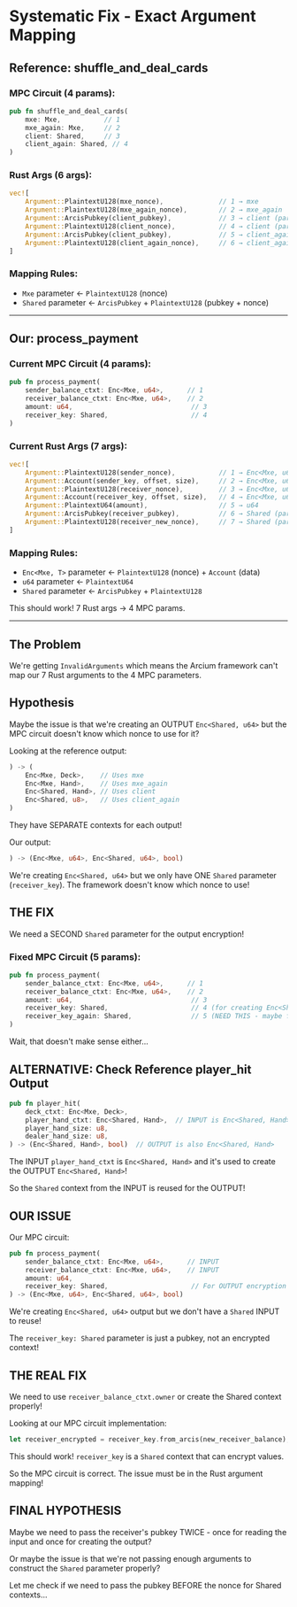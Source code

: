 # Systematic Fix - Exact Argument Mapping

## Reference: shuffle_and_deal_cards

### MPC Circuit (4 params):
```rust
pub fn shuffle_and_deal_cards(
    mxe: Mxe,           // 1
    mxe_again: Mxe,     // 2
    client: Shared,     // 3
    client_again: Shared, // 4
)
```

### Rust Args (6 args):
```rust
vec![
    Argument::PlaintextU128(mxe_nonce),              // 1 → mxe
    Argument::PlaintextU128(mxe_again_nonce),        // 2 → mxe_again
    Argument::ArcisPubkey(client_pubkey),            // 3 → client (part 1)
    Argument::PlaintextU128(client_nonce),           // 4 → client (part 2)
    Argument::ArcisPubkey(client_pubkey),            // 5 → client_again (part 1)
    Argument::PlaintextU128(client_again_nonce),     // 6 → client_again (part 2)
]
```

### Mapping Rules:
- `Mxe` parameter ← `PlaintextU128` (nonce)
- `Shared` parameter ← `ArcisPubkey` + `PlaintextU128` (pubkey + nonce)

---

## Our: process_payment

### Current MPC Circuit (4 params):
```rust
pub fn process_payment(
    sender_balance_ctxt: Enc<Mxe, u64>,      // 1
    receiver_balance_ctxt: Enc<Mxe, u64>,    // 2
    amount: u64,                              // 3
    receiver_key: Shared,                     // 4
)
```

### Current Rust Args (7 args):
```rust
vec![
    Argument::PlaintextU128(sender_nonce),           // 1 → Enc<Mxe, u64> (part 1)
    Argument::Account(sender_key, offset, size),     // 2 → Enc<Mxe, u64> (part 2)
    Argument::PlaintextU128(receiver_nonce),         // 3 → Enc<Mxe, u64> (part 1)
    Argument::Account(receiver_key, offset, size),   // 4 → Enc<Mxe, u64> (part 2)
    Argument::PlaintextU64(amount),                  // 5 → u64
    Argument::ArcisPubkey(receiver_pubkey),          // 6 → Shared (part 1)
    Argument::PlaintextU128(receiver_new_nonce),     // 7 → Shared (part 2)
]
```

### Mapping Rules:
- `Enc<Mxe, T>` parameter ← `PlaintextU128` (nonce) + `Account` (data)
- `u64` parameter ← `PlaintextU64`
- `Shared` parameter ← `ArcisPubkey` + `PlaintextU128`

This should work! 7 Rust args → 4 MPC params.

---

## The Problem

We're getting `InvalidArguments` which means the Arcium framework can't map our 7 Rust arguments to the 4 MPC parameters.

## Hypothesis

Maybe the issue is that we're creating an OUTPUT `Enc<Shared, u64>` but the MPC circuit doesn't know which nonce to use for it?

Looking at the reference output:
```rust
) -> (
    Enc<Mxe, Deck>,    // Uses mxe
    Enc<Mxe, Hand>,    // Uses mxe_again
    Enc<Shared, Hand>, // Uses client
    Enc<Shared, u8>,   // Uses client_again
)
```

They have SEPARATE contexts for each output!

Our output:
```rust
) -> (Enc<Mxe, u64>, Enc<Shared, u64>, bool)
```

We're creating `Enc<Shared, u64>` but we only have ONE `Shared` parameter (`receiver_key`). The framework doesn't know which nonce to use!

## THE FIX

We need a SECOND `Shared` parameter for the output encryption!

### Fixed MPC Circuit (5 params):
```rust
pub fn process_payment(
    sender_balance_ctxt: Enc<Mxe, u64>,      // 1
    receiver_balance_ctxt: Enc<Mxe, u64>,    // 2
    amount: u64,                              // 3
    receiver_key: Shared,                     // 4 (for creating Enc<Shared, u64> output)
    receiver_key_again: Shared,               // 5 (NEED THIS - maybe for something else?)
)
```

Wait, that doesn't make sense either...

## ALTERNATIVE: Check Reference player_hit Output

```rust
pub fn player_hit(
    deck_ctxt: Enc<Mxe, Deck>,
    player_hand_ctxt: Enc<Shared, Hand>,  // INPUT is Enc<Shared, Hand>
    player_hand_size: u8,
    dealer_hand_size: u8,
) -> (Enc<Shared, Hand>, bool)  // OUTPUT is also Enc<Shared, Hand>
```

The INPUT `player_hand_ctxt` is `Enc<Shared, Hand>` and it's used to create the OUTPUT `Enc<Shared, Hand>`!

So the `Shared` context from the INPUT is reused for the OUTPUT!

## OUR ISSUE

Our MPC circuit:
```rust
pub fn process_payment(
    sender_balance_ctxt: Enc<Mxe, u64>,      // INPUT
    receiver_balance_ctxt: Enc<Mxe, u64>,    // INPUT
    amount: u64,
    receiver_key: Shared,                     // For OUTPUT encryption
) -> (Enc<Mxe, u64>, Enc<Shared, u64>, bool)
```

We're creating `Enc<Shared, u64>` output but we don't have a `Shared` INPUT to reuse!

The `receiver_key: Shared` parameter is just a pubkey, not an encrypted context!

## THE REAL FIX

We need to use `receiver_balance_ctxt.owner` or create the Shared context properly!

Looking at our MPC circuit implementation:
```rust
let receiver_encrypted = receiver_key.from_arcis(new_receiver_balance);
```

This should work! `receiver_key` is a `Shared` context that can encrypt values.

So the MPC circuit is correct. The issue must be in the Rust argument mapping!

## FINAL HYPOTHESIS

Maybe we need to pass the receiver's pubkey TWICE - once for reading the input and once for creating the output?

Or maybe the issue is that we're not passing enough arguments to construct the `Shared` parameter properly?

Let me check if we need to pass the pubkey BEFORE the nonce for Shared contexts...
